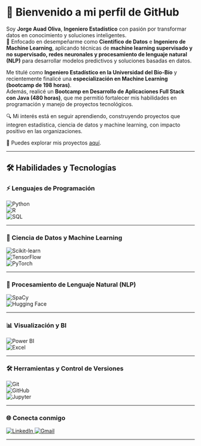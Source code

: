 # 👋 Bienvenido a mi perfil de GitHub  

Soy **Jorge Auad Oliva**, **Ingeniero Estadístico** con pasión por transformar datos en conocimiento y soluciones inteligentes.  
🎯 Enfocado en desempeñarme como **Científico de Datos** e **Ingeniero de Machine Learning**, aplicando técnicas de **machine learning supervisado y no supervisado, redes neuronales y procesamiento de lenguaje natural (NLP)** para desarrollar modelos predictivos y soluciones basadas en datos.  

Me titulé como **Ingeniero Estadístico en la Universidad del Bío-Bío** y recientemente finalicé una **especialización en Machine Learning (bootcamp de 198 horas)**.  
Además, realicé un **Bootcamp en Desarrollo de Aplicaciones Full Stack con Java (480 horas)**, que me permitió fortalecer mis habilidades en programación y manejo de proyectos tecnológicos.  

🔍 Mi interés está en seguir aprendiendo, construyendo proyectos que integren estadística, ciencia de datos y machine learning, con impacto positivo en las organizaciones.  

📂 Puedes explorar mis proyectos <a href="https://github.com/Koke-Oliva?tab=repositories" target="_blank">aquí</a>.  

---

## 🛠️ Habilidades y Tecnologías

### ⚡ Lenguajes de Programación  
![Python](https://img.shields.io/badge/Python-3776AB?style=for-the-badge&logo=python&logoColor=white)  
![R](https://img.shields.io/badge/R-276DC3?style=for-the-badge&logo=r&logoColor=white)  
![SQL](https://img.shields.io/badge/SQL-4479A1?style=for-the-badge&logo=mysql&logoColor=white)  

---

### 🤖 Ciencia de Datos y Machine Learning  
![Scikit-learn](https://img.shields.io/badge/Scikit--learn-F7931E?style=for-the-badge&logo=scikit-learn&logoColor=white)  
![TensorFlow](https://img.shields.io/badge/TensorFlow-FF6F00?style=for-the-badge&logo=tensorflow&logoColor=white)  
![PyTorch](https://img.shields.io/badge/PyTorch-EE4C2C?style=for-the-badge&logo=pytorch&logoColor=white)  

---

### 🧠 Procesamiento de Lenguaje Natural (NLP)  
![SpaCy](https://img.shields.io/badge/SpaCy-09A3D5?style=for-the-badge&logo=spacy&logoColor=white)  
![Hugging Face](https://img.shields.io/badge/HuggingFace-FFD21E?style=for-the-badge&logo=huggingface&logoColor=black)  

---

### 📊 Visualización y BI  
![Power BI](https://img.shields.io/badge/Power_BI-F2C811?style=for-the-badge&logo=powerbi&logoColor=black)  
![Excel](https://img.shields.io/badge/Excel-217346?style=for-the-badge&logo=microsoft-excel&logoColor=white)  

---

### 🛠️ Herramientas y Control de Versiones  
![Git](https://img.shields.io/badge/Git-F05032?style=for-the-badge&logo=git&logoColor=white)  
![GitHub](https://img.shields.io/badge/GitHub-181717?style=for-the-badge&logo=github&logoColor=white)  
![Jupyter](https://img.shields.io/badge/Jupyter-F37626?style=for-the-badge&logo=jupyter&logoColor=white)  

---
### 🌐 Conecta conmigo  

<a href="https://www.linkedin.com/in/jorge-auad-oliva/" target="_blank">
  <img src="https://img.shields.io/badge/LinkedIn-blue?logo=linkedin&logoColor=white" alt="LinkedIn">
</a>  

<a href="mailto:jorgeauad.oliva@gmail.com?subject=Contacto%20desde%20GitHub" target="_blank">
  <img src="https://img.shields.io/badge/Gmail-D14836?style=for-the-badge&logo=gmail&logoColor=white" alt="Gmail">
</a>  

---
